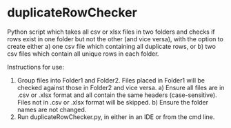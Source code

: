 # duplicateRowChecker
Python script which takes all csv or xlsx files in two folders and checks if rows exist in one folder but not the other (and vice versa), with the option to create either a) one csv file which containing all duplicate rows, or b) two csv files which contain all unique rows in each folder.

Instructions for use:
1) Group files into Folder1 and Folder2. Files placed in Folder1 will be checked against those in Folder2 and vice versa. 
    a) Ensure all files are in .csv or .xlsx format and all contain the same headers (case-sensitive). Files not in .csv or .xlsx format will be skipped.
    b) Ensure the folder names are not changed.
2) Run duplicateRowChecker.py, in either in an IDE or from the cmd line.